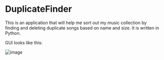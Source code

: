 # DuplicateFinder

This is an application that will help me sort out my music collection by finding and deleting duplicate songs based on name and size. It is written in Python.

GUI looks like this:


![image](https://i.ibb.co/2Yq112J/GUI-File-Killer.png)
